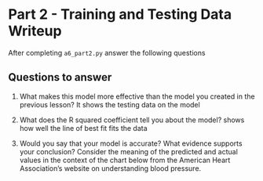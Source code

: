 # Part 2 - Training and Testing Data Writeup

After completing `a6_part2.py` answer the following questions

## Questions to answer

1. What makes this model more effective than the model you created in the previous lesson?
It shows the testing data on the model

2. What does the R squared coefficient tell you about the model?
shows how well the line of best fit fits the data

3. Would you say that your model is accurate? What evidence supports your conclusion? Consider the meaning of the predicted and actual values in the context of the chart below from the American Heart Association’s website on understanding blood pressure.